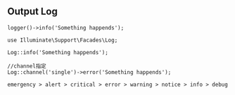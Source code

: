 ## Output Log
```
logger()->info('Something happends');
```
```
use Illuminate\Support\Facades\Log;

Log::info('Something happends');
```
```
//channel指定
Log::channel('single')->error('Something happends');
```

```
emergency > alert > critical > error > warning > notice > info > debug
```